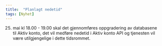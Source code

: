 ```yaml
---
title:  "Planlagt nedetid"
tags: [Nyhet]
---
```

 
25. mai kl 18.00 - 19.00 skal det gjennomføres oppgradering av databasene til Aktiv konto, 
det vil medføre nedetid i Aktiv konto API og tjenesten vil være utilgjengelige i dette tidsrommet.
